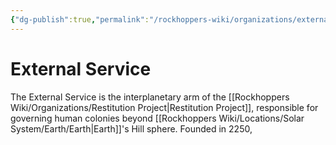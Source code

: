 ```yaml
---
{"dg-publish":true,"permalink":"/rockhoppers-wiki/organizations/external-service/"}
---
```


# External Service

The External Service is the interplanetary arm of the [[Rockhoppers Wiki/Organizations/Restitution Project\|Restitution Project]], responsible for governing human colonies beyond [[Rockhoppers Wiki/Locations/Solar System/Earth/Earth\|Earth]]'s Hill sphere. Founded in 2250,
